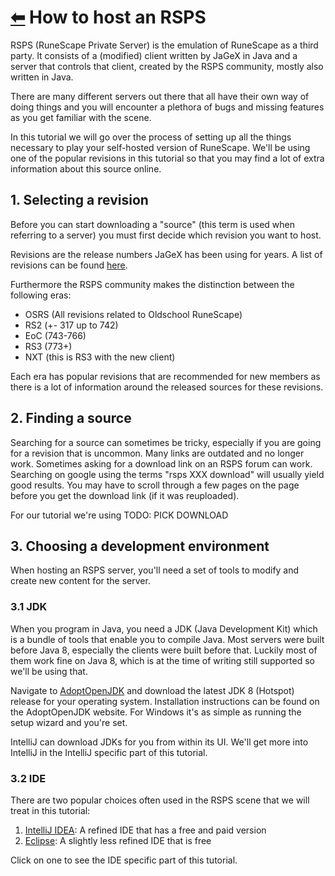 # [⬅](../README.md) How to host an RSPS
RSPS (RuneScape Private Server) is the emulation of RuneScape as a third party. It consists of a (modified) client written by JaGeX in Java and a server that controls that client, created by the RSPS community, mostly also written in Java.

There are many different servers out there that all have their own way of doing things and you will encounter a plethora of bugs and missing features as you get familiar with the scene.

In this tutorial we will go over the process of setting up all the things necessary to play your self-hosted version of RuneScape. We'll be using one of the popular revisions in this tutorial so that you may find a lot of extra information about this source online.


## 1. Selecting a revision
Before you can start downloading a "source" (this term is used when referring to a server) you must first decide which revision you want to host.

Revisions are the release numbers JaGeX has been using for years. A list of revisions can be found [here](https://runescape.fandom.com/wiki/Build_number).

Furthermore the RSPS community makes the distinction between the following eras:
* OSRS (All revisions related to Oldschool RuneScape)
* RS2 (+- 317 up to 742)
* EoC (743-766)
* RS3 (773+)
* NXT (this is RS3 with the new client)

Each era has popular revisions that are recommended for new members as there is a lot of information around the released sources for these revisions.

## 2. Finding a source
Searching for a source can sometimes be tricky, especially if you are going for a revision that is uncommon. Many links are outdated and no longer work. Sometimes asking for a download link on an RSPS forum can work. Searching on google using the terms "rsps XXX download" will usually yield good results. You may have to scroll through a few pages on the page before you get the download link (if it was reuploaded).

For our tutorial we're using TODO: PICK DOWNLOAD

## 3. Choosing a development environment
When hosting an RSPS server, you'll need a set of tools to modify and create new content for the server.

### 3.1 JDK
When you program in Java, you need a JDK (Java Development Kit) which is a bundle of tools that enable you to compile Java. Most servers were built before Java 8, especially the clients were built before that. Luckily most of them work fine on Java 8, which is at the time of writing still supported so we'll be using that.

Navigate to [AdoptOpenJDK](https://adoptopenjdk.net/?variant=openjdk8&jvmVariant=hotspot) and download the latest JDK 8 (Hotspot) release for your operating system. Installation instructions can be found on the AdoptOpenJDK website. For Windows it's as simple as running the setup wizard and you're set.

IntelliJ can download JDKs for you from within its UI. We'll get more into IntelliJ in the IntelliJ specific part of this tutorial.

### 3.2 IDE
There are two popular choices often used in the RSPS scene that we will treat in this tutorial:
1. [IntelliJ IDEA](IntelliJ.md): A refined IDE that has a free and paid version
2. [Eclipse](Eclipse.md): A slightly less refined IDE that is free

Click on one to see the IDE specific part of this tutorial.
